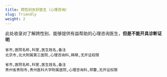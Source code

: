 ```yaml
---
title: 跨性别友好医生（心理咨询）
slug: friendly
weight: 2
---
```


此处收录对了解跨性别、能够提供有益帮助的心理咨询医生，**但是不能开具诊断证明**

```csv
省市,医院名称,科室,医生姓名,备注
北京市,北大附属第三医院,心理咨询科,韩萌,无开证权限
```

```csv
省市,医院名称,科室,医生姓名,备注
贵州省贵阳市,贵州医科大学附属医院,心理咨询科,郑蕾,无开证权限
```
